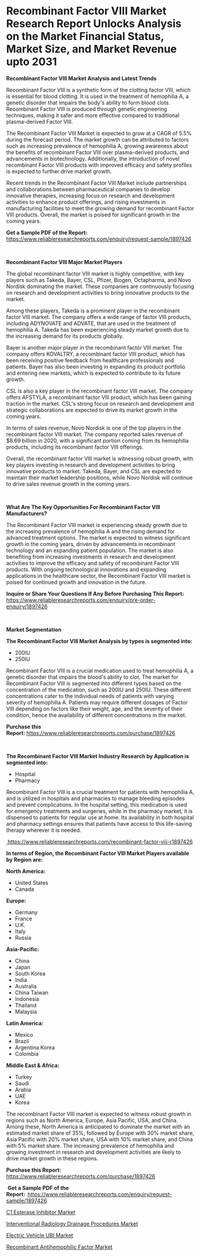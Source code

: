 <p><h1>Recombinant Factor VIII Market Research Report Unlocks Analysis on the Market Financial Status, Market Size, and Market Revenue upto 2031</h1></p><p><strong>Recombinant Factor VIII Market Analysis and Latest Trends</strong></p>
<p><p>Recombinant Factor VIII is a synthetic form of the clotting factor VIII, which is essential for blood clotting. It is used in the treatment of hemophilia A, a genetic disorder that impairs the body's ability to form blood clots. Recombinant Factor VIII is produced through genetic engineering techniques, making it safer and more effective compared to traditional plasma-derived Factor VIII.</p><p>The Recombinant Factor VIII Market is expected to grow at a CAGR of 5.5% during the forecast period. The market growth can be attributed to factors such as increasing prevalence of hemophilia A, growing awareness about the benefits of recombinant Factor VIII over plasma-derived products, and advancements in biotechnology. Additionally, the introduction of novel recombinant Factor VIII products with improved efficacy and safety profiles is expected to further drive market growth.</p><p>Recent trends in the Recombinant Factor VIII Market include partnerships and collaborations between pharmaceutical companies to develop innovative therapies, increasing focus on research and development activities to enhance product offerings, and rising investments in manufacturing facilities to meet the growing demand for recombinant Factor VIII products. Overall, the market is poised for significant growth in the coming years.</p></p>
<p><strong>Get a Sample PDF of the Report:&nbsp;</strong> <a href="https://www.reliableresearchreports.com/enquiry/request-sample/1897426">https://www.reliableresearchreports.com/enquiry/request-sample/1897426</a></p>
<p>&nbsp;</p>
<p><strong>Recombinant Factor VIII Major Market Players</strong></p>
<p><p>The global recombinant factor VIII market is highly competitive, with key players such as Takeda, Bayer, CSL, Pfizer, Biogen, Octapharma, and Novo Nordisk dominating the market. These companies are continuously focusing on research and development activities to bring innovative products to the market.</p><p>Among these players, Takeda is a prominent player in the recombinant factor VIII market. The company offers a wide range of factor VIII products, including ADYNOVATE and ADVATE, that are used in the treatment of hemophilia A. Takeda has been experiencing steady market growth due to the increasing demand for its products globally.</p><p>Bayer is another major player in the recombinant factor VIII market. The company offers KOVALTRY, a recombinant factor VIII product, which has been receiving positive feedback from healthcare professionals and patients. Bayer has also been investing in expanding its product portfolio and entering new markets, which is expected to contribute to its future growth.</p><p>CSL is also a key player in the recombinant factor VIII market. The company offers AFSTYLA, a recombinant factor VIII product, which has been gaining traction in the market. CSL's strong focus on research and development and strategic collaborations are expected to drive its market growth in the coming years.</p><p>In terms of sales revenue, Novo Nordisk is one of the top players in the recombinant factor VIII market. The company reported sales revenue of $8.69 billion in 2020, with a significant portion coming from its hemophilia products, including its recombinant factor VIII offerings.</p><p>Overall, the recombinant factor VIII market is witnessing robust growth, with key players investing in research and development activities to bring innovative products to market. Takeda, Bayer, and CSL are expected to maintain their market leadership positions, while Novo Nordisk will continue to drive sales revenue growth in the coming years.</p></p>
<p>&nbsp;</p>
<p><strong>What Are The Key Opportunities For Recombinant Factor VIII Manufacturers?</strong></p>
<p><p>The Recombinant Factor VIII market is experiencing steady growth due to the increasing prevalence of hemophilia A and the rising demand for advanced treatment options. The market is expected to witness significant growth in the coming years, driven by advancements in recombinant technology and an expanding patient population. The market is also benefiting from increasing investments in research and development activities to improve the efficacy and safety of recombinant Factor VIII products. With ongoing technological innovations and expanding applications in the healthcare sector, the Recombinant Factor VIII market is poised for continued growth and innovation in the future.</p></p>
<p><strong>Inquire or Share Your Questions If Any Before Purchasing This Report:</strong> <a href="https://www.reliableresearchreports.com/enquiry/pre-order-enquiry/1897426">https://www.reliableresearchreports.com/enquiry/pre-order-enquiry/1897426</a></p>
<p>&nbsp;</p>
<p><strong>Market Segmentation</strong></p>
<p><strong>The Recombinant Factor VIII Market Analysis by types is segmented into:</strong></p>
<p><ul><li>200IU</li><li>250IU</li></ul></p>
<p><p>Recombinant Factor VIII is a crucial medication used to treat hemophilia A, a genetic disorder that impairs the blood's ability to clot. The market for Recombinant Factor VIII is segmented into different types based on the concentration of the medication, such as 200IU and 250IU. These different concentrations cater to the individual needs of patients with varying severity of hemophilia A. Patients may require different dosages of Factor VIII depending on factors like their weight, age, and the severity of their condition, hence the availability of different concentrations in the market.</p></p>
<p><strong>Purchase this Report:&nbsp;</strong><a href="https://www.reliableresearchreports.com/purchase/1897426">https://www.reliableresearchreports.com/purchase/1897426</a></p>
<p>&nbsp;</p>
<p><strong>The Recombinant Factor VIII Market Industry Research by Application is segmented into:</strong></p>
<p><ul><li>Hospital</li><li>Pharmacy</li></ul></p>
<p><p>Recombinant Factor VIII is a crucial treatment for patients with hemophilia A, and is utilized in hospitals and pharmacies to manage bleeding episodes and prevent complications. In the hospital setting, this medication is used for emergency treatments and surgeries, while in the pharmacy market, it is dispensed to patients for regular use at home. Its availability in both hospital and pharmacy settings ensures that patients have access to this life-saving therapy wherever it is needed.</p></p>
<p><a href="https://www.reliableresearchreports.com/recombinant-factor-viii-r1897426">&nbsp;https://www.reliableresearchreports.com/recombinant-factor-viii-r1897426</a></p>
<p><strong>In terms of Region, the Recombinant Factor VIII Market Players available by Region are:</strong></p>
<p>
    <p> <strong> North America: </strong>
        <ul>
            <li>United States</li>
            <li>Canada</li>
        </ul>
        </p> 
    <p> <strong> Europe: </strong>
        <ul>
            <li>Germany</li>
            <li>France</li>
            <li>U.K.</li>
            <li>Italy</li>
            <li>Russia</li>
        </ul>
        </p> 
    <p> <strong> Asia-Pacific: </strong>
        <ul>
            <li>China</li>
            <li>Japan</li>
            <li>South Korea</li>
            <li>India</li>
            <li>Australia</li>
            <li>China Taiwan</li>
            <li>Indonesia</li>
            <li>Thailand</li>
            <li>Malaysia</li>
        </ul>
        </p> 
    <p> <strong> Latin America: </strong>
        <ul>
            <li>Mexico</li>
            <li>Brazil</li>
            <li>Argentina Korea</li>
            <li>Colombia</li>
        </ul>
        </p> 
    <p> <strong> Middle East & Africa: </strong>
        <ul>
            <li>Turkey</li>
            <li>Saudi</li>
            <li>Arabia</li>
            <li>UAE</li>
            <li>Korea</li>
        </ul>
    </p>
    </p>
<p><p>The recombinant Factor VIII market is expected to witness robust growth in regions such as North America, Europe, Asia Pacific, USA, and China. Among these, North America is anticipated to dominate the market with an estimated market share of 35%, followed by Europe with 30% market share, Asia Pacific with 20% market share, USA with 10% market share, and China with 5% market share. The increasing prevalence of hemophilia and growing investment in research and development activities are likely to drive market growth in these regions.</p></p>
<p><strong>Purchase this Report: </strong><a href="https://www.reliableresearchreports.com/purchase/1897426">https://www.reliableresearchreports.com/purchase/1897426</a></p>
<p>&nbsp;<strong>Get a Sample PDF of the Report:&nbsp;&nbsp;</strong><a href="https://www.reliableresearchreports.com/enquiry/request-sample/1897426">https://www.reliableresearchreports.com/enquiry/request-sample/1897426</a></p>
<p><strong></strong></p>
<p><p><a href="https://github.com/AdrianaPaucek2023/Market-Research-Report-List-1/blob/main/c1-esterase-inhibitor-market.md">C1 Esterase Inhibitor Market</a></p><p><a href="https://www.linkedin.com/pulse/interventional-radiology-drainage-procedures-market-furnishes-wyice">Interventional Radiology Drainage Procedures Market</a></p><p><a href="https://www.linkedin.com/pulse/electric-vehicle-ubi-market-size-reveals-best-marketing-channels-dwjqe">Electric Vehicle UBI Market</a></p><p><a href="https://github.com/lorenzaSchmeler/Market-Research-Report-List-1/blob/main/recombinant-antihemophilic-factor-market.md">Recombinant Antihemophilic Factor Market</a></p></p>